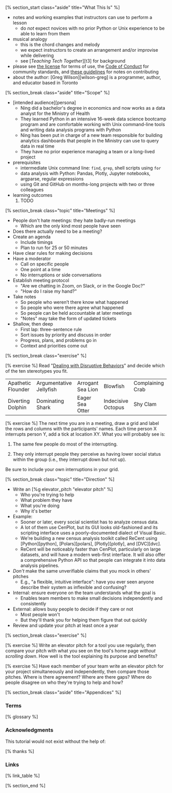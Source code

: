 <!-- ---------------------------------------------------------------- -->
[% section_start class="aside" title="What This Is" %]

-   notes and working examples that instructors can use to perform a lesson
    -   do *not* expect novices with no prior Python or Unix experience to be able to learn from them
-   musical analogy
    -   this is the chord changes and melody
    -   we expect instructors to create an arrangement and/or improvise while delivering
    -   see [*Teaching Tech Together*][t3] for background
-   please see [the license](./license/) for terms of use,
    the [Code of Conduct](./conduct/) for community standards,
    and [these guidelines](./contributing/) for notes on contributing
-   about the author:
    [Greg Wilson][wilson-greg] is a programmer, author, and educator based in Toronto

<!-- ---------------------------------------------------------------- -->
[% section_break class="aside" title="Scope" %]

-   [intended audience][persona]
    -   Ning did a bachelor's degree in economics
        and now works as a data analyst for the Ministry of Health
    -   They learned Python in an intensive 16-week data science bootcamp program
        and are comfortable working with Unix command-line tools
        and writing data analysis programs with Python
    -   Ning has been put in charge of a new team
        responsible for building analytics dashboards
	that people in the Ministry can use to query data in real time
    -   They have no prior experience managing a team or a long-lived project
-   prerequisites
    -   intermediate Unix command line: `find`, `grep`, shell scripts using `for`
    -   data analysis with Python: Pandas, Plotly, Jupyter notebooks, argparse, regular expressions
    -   using Git and GitHub on months-long projects with two or three colleagues
-   learning outcomes
    1.  TODO

<!-- ---------------------------------------------------------------- -->
[% section_break class="topic" title="Meetings" %]

-   People don't hate meetings: they hate badly-run meetings
    -   Which are the only kind most people have seen
-   Does there actually need to be a meeting?
-   Create an agenda
    -   Include timings
    -   Plan to run for 25 or 50 minutes
-   Have clear rules for making decisions
-   Have a moderator
    -   Call on specific people
    -   One point at a time
    -   No interruptions or side conversations
-   Establish meeting protocol
    -   "Are we chatting in Zoom, on Slack, or in the Google Doc?"
    -   "How do I raise my hand?"
-   Take notes
    -   So people who weren’t there know what happened
    -   So people who were there agree what happened
    -   So people can be held accountable at later meetings
    -   "Notes" may take the form of updated tickets
-   Shallow, then deep
    -   First lap: three-sentence rule
    -   Sort issues by priority and discuss in order
    -   Progress, plans, and problems go in
    -   Context and priorities come out

<!-- ---------------------------------------------------------------- -->
[% section_break class="exercise" %]

[% exercise %]
Read "[Dealing with Disruptive Behaviors](@root/files/noaa-facilitating-disruptive.pdf)"
and decide which of the ten stereotypes you fit.

<table>
  <tr>
    <td>Apathetic Flounder</td>
    <td>Argumentative Jellyfish</td>
    <td>Arrogant Sea Lion</td>
    <td>Blowfish</td>
    <td>Complaining Crab</td>
  </tr>
  <tr>
    <td>Diverting Dolphin</td>
    <td>Dominating Shark</td>
    <td>Eager Sea Otter</td>
    <td>Indecisive Octopus</td>
    <td>Shy Clam</td>
  </tr>
</table>

[% exercise %]
The next time you are in a meeting,
draw a grid and label the rows and columns with the participants' names.
Each time person X interrupts person Y,
add a tick at location XY.
What you will probably see is:

1.  The same few people do most of the interrupting.

2.  They only interrupt people they perceive as having lower social status within the group
    (i.e., they interrupt down but not up).

Be sure to include your own interruptions in your grid.

<!-- ---------------------------------------------------------------- -->
[% section_break class="topic" title="Direction" %]

-   Write an [%g elevator_pitch "elevator pitch" %]
    -   Who you're trying to help
    -   What problem they have
    -   What you're doing
    -   Why it's better
-   Example:
    -   Sooner or later, every social scientist has to analyze census data.
    -   A lot of them use CenPlot,
        but its GUI looks old-fashioned
        and its scripting interface uses a poorly-documented dialect of Visual Basic.
    -   We're building a new census analysis toolkit called ReCent
        using [Python][python], [Polars][polars], [Plotly][plotly], and [DVC][dvc].
    -   ReCent will be noticeably faster than CenPlot,
        particularly on large datasets,
        and will have a modern web-first interface.
        It will also offer a comprehensive Python API
        so that people can integrate it into data analysis pipelines.
-   *Don't* make the same unverifiable claims that you mock in others' pitches
    -   E.g., "a flexible, intuitive interface":
        have you ever seen anyone describe their system as inflexible and confusing?
-   Internal: ensure everyone on the team understands what the goal is
    -   Enables team members to make small decisions independently and consistently
-   External: allows busy people to decide if they care or not
    -   Most people won't
    -   But they'll thank you for helping them figure that out quickly
-   Review and update your pitch at least once a year

<!-- ---------------------------------------------------------------- -->
[% section_break class="exercise" %]

[% exercise %]
Write an elevator pitch for a tool you use regularly,
then compare your pitch with what you see on the tool's home page
*without scrolling down*.
How well is the tool explaining its purpose and benefits?

[% exercise %]
Have each member of your team write an elevator pitch for your project
simultaneously and independently,
then compare those pitches.
Where is there agreement?
Where are there gaps?
Where do people disagree on who they're trying to help and how?

<!-- ---------------------------------------------------------------- -->
[% section_break class="aside" title="Appendices" %]

### Terms

[% glossary %]

### Acknowledgments

This tutorial would not exist without the help of:

[% thanks %]

### Links

[% link_table %]

[% section_end %]
